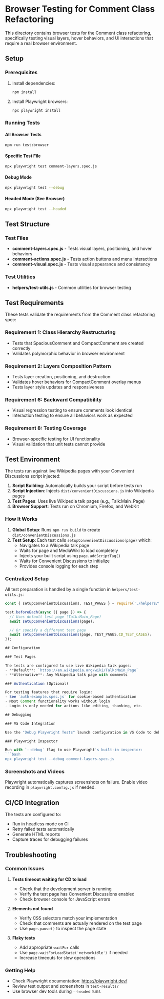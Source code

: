 # Browser Testing for Comment Class Refactoring

This directory contains browser tests for the Comment class refactoring, specifically testing visual layers, hover behaviors, and UI interactions that require a real browser environment.

## Setup

### Prerequisites

1. Install dependencies:
   ```bash
   npm install
   ```

2. Install Playwright browsers:
   ```bash
   npx playwright install
   ```

### Running Tests

#### All Browser Tests
```bash
npm run test:browser
```

#### Specific Test File
```bash
npx playwright test comment-layers.spec.js
```

#### Debug Mode
```bash
npx playwright test --debug
```

#### Headed Mode (See Browser)
```bash
npx playwright test --headed
```

## Test Structure

### Test Files

- **comment-layers.spec.js** - Tests visual layers, positioning, and hover behaviors
- **comment-actions.spec.js** - Tests action buttons and menu interactions
- **comment-visual.spec.js** - Tests visual appearance and consistency

### Test Utilities

- **helpers/test-utils.js** - Common utilities for browser testing

## Test Requirements

These tests validate the requirements from the Comment class refactoring spec:

### Requirement 1: Class Hierarchy Restructuring
- Tests that SpaciousComment and CompactComment are created correctly
- Validates polymorphic behavior in browser environment

### Requirement 2: Layers Composition Pattern
- Tests layer creation, positioning, and destruction
- Validates hover behaviors for CompactComment overlay menus
- Tests layer style updates and responsiveness

### Requirement 6: Backward Compatibility
- Visual regression testing to ensure comments look identical
- Interaction testing to ensure all behaviors work as expected

### Requirement 8: Testing Coverage
- Browser-specific testing for UI functionality
- Visual validation that unit tests cannot provide

## Test Environment

The tests run against live Wikipedia pages with your Convenient Discussions script injected:

1. **Script Building**: Automatically builds your script before tests run
2. **Script Injection**: Injects `dist/convenientDiscussions.js` into Wikipedia pages
3. **Test Pages**: Uses live Wikipedia talk pages (e.g., Talk:Main_Page)
4. **Browser Support**: Tests run on Chromium, Firefox, and WebKit

### How It Works

1. **Global Setup**: Runs `npm run build` to create `dist/convenientDiscussions.js`
2. **Test Setup**: Each test calls `setupConvenientDiscussions(page)` which:
   - Navigates to a Wikipedia talk page
   - Waits for page and MediaWiki to load completely
   - Injects your built script using `page.addScriptTag()`
   - Waits for Convenient Discussions to initialize
   - Provides console logging for each step

### Centralized Setup

All test preparation is handled by a single function in `helpers/test-utils.js`:

```javascript
const { setupConvenientDiscussions, TEST_PAGES } = require('./helpers/test-utils');

test.beforeEach(async ({ page }) => {
  // Uses default test page (Talk:Main_Page)
  await setupConvenientDiscussions(page);

  // Or specify a different test page
  await setupConvenientDiscussions(page, TEST_PAGES.CD_TEST_CASES);
});

## Configuration

### Test Pages

The tests are configured to use live Wikipedia talk pages:
- **Default**: `https://en.wikipedia.org/wiki/Talk:Main_Page`
- **Alternative**: Any Wikipedia talk page with comments

### Authentication (Optional)

For testing features that require login:
- See `auth-example.spec.js` for cookie-based authentication
- Most Comment functionality works without login
- Login is only needed for actions like editing, thanking, etc.

## Debugging

### VS Code Integration

Use the "Debug Playwright Tests" launch configuration in VS Code to debug tests with breakpoints.

### Playwright Inspector

Run with `--debug` flag to use Playwright's built-in inspector:
```bash
npx playwright test --debug comment-layers.spec.js
```

### Screenshots and Videos

Playwright automatically captures screenshots on failure. Enable video recording in `playwright.config.js` if needed.

## CI/CD Integration

The tests are configured to:
- Run in headless mode on CI
- Retry failed tests automatically
- Generate HTML reports
- Capture traces for debugging failures

## Troubleshooting

### Common Issues

1. **Tests timeout waiting for CD to load**
   - Check that the development server is running
   - Verify the test page has Convenient Discussions enabled
   - Check browser console for JavaScript errors

2. **Elements not found**
   - Verify CSS selectors match your implementation
   - Check that comments are actually rendered on the test page
   - Use `page.pause()` to inspect the page state

3. **Flaky tests**
   - Add appropriate `waitFor` calls
   - Use `page.waitForLoadState('networkidle')` if needed
   - Increase timeouts for slow operations

### Getting Help

- Check Playwright documentation: https://playwright.dev/
- Review test output and screenshots in `test-results/`
- Use browser dev tools during `--headed` runs